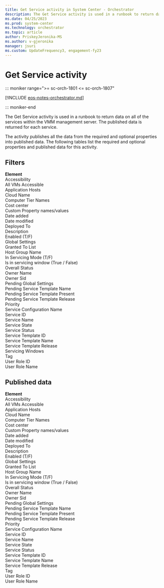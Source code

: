 ```yaml
---
title: Get Service activity in System Center - Orchestrator
description: The Get Service activity is used in a runbook to return data on all of the services within the VMM management server.
ms.date: 04/25/2023
ms.prod: system-center
ms.technology: orchestrator
ms.topic: article
author: PriskeyJeronika-MS
ms.author: v-gjeronika
manager: jsuri
ms.custom: UpdateFrequency3, engagement-fy23
---
```


# Get Service activity

::: moniker range=">= sc-orch-1801 <= sc-orch-1807"

[!INCLUDE [eos-notes-orchestrator.md](../includes/eos-notes-orchestrator.md)]

::: moniker-end

The Get Service activity is used in a runbook to return data on all of the services within the VMM management server. The published data is returned for each service.

The activity publishes all the data from the required and optional properties into published data. The following tables list the required and optional properties and published data for this activity.

## Filters

**Element**<br>
Accessibility  <br>
All VMs Accessible  <br>
Application Hosts  <br>
Cloud Name  <br>
Computer Tier Names  <br>
Cost center  <br>
Custom Property names/values  <br>
Date added  <br>
Date modified  <br>
Deployed To  <br>
Description  <br>
Enabled (T/F)  <br>
Global Settings  <br>
Granted To List  <br>
Host Group Name  <br>
In Servicing Mode (T/F)  <br>
Is in servicing window (True / False)<br>
Overall Status  <br>
Owner Name  <br>
Owner Sid  <br>
Pending Global Settings  <br>
Pending Service Template Name  <br>
Pending Service Template Present  <br>
Pending Service Template Release  <br>
Priority  <br>
Service Configuration Name  <br>
Service ID  <br>
Service Name  <br>
Service State  <br>
Service Status  <br>
Service Template ID  <br>
Service Template Name  <br>
Service Template Release  <br>
Servicing Windows  <br>
Tag  <br>
User Role ID  <br>
User Role Name  <br>

## Published data

**Element**<br>
Accessibility  <br>
All VMs Accessible  <br>
Application Hosts  <br>
Cloud Name  <br>
Computer Tier Names  <br>
Cost center  <br>
Custom Property names/values  <br>
Date added  <br>
Date modified  <br>
Deployed To  <br>
Description  <br>
Enabled (T/F)  <br>
Global Settings  <br>
Granted To List  <br>
Host Group Name  <br>
In Servicing Mode (T/F)  <br>
Is in servicing window (True / False)<br>
Overall Status  <br>
Owner Name  <br>
Owner Sid  <br>
Pending Global Settings  <br>
Pending Service Template Name  <br>
Pending Service Template Present  <br>
Pending Service Template Release  <br>
Priority  <br>
Service Configuration Name  <br>
Service ID  <br>
Service Name  <br>
Service State  <br>
Service Status  <br>
Service Template ID  <br>
Service Template Name  <br>
Service Template Release  <br>
Tag  <br>
User Role ID  <br>
User Role Name  <br>
